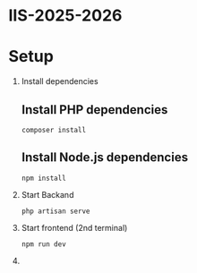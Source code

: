 # IIS-2025-2026

# Setup

1. Install dependencies

   ## Install PHP dependencies

   `composer install`

   ## Install Node.js dependencies

   `npm install`

2. Start Backand

   `php artisan serve`

3. Start frontend (2nd terminal)

   `npm run dev`
4. 
